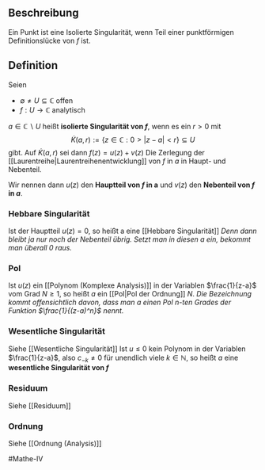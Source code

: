 ## Beschreibung
Ein Punkt ist eine Isolierte Singularität, wenn Teil einer punktförmigen Definitionslücke von $f$ ist.

## Definition
Seien
- $\emptyset \neq U \subseteq \mathbb{C}$ offen
- $f: U \to \mathbb{C}$ analytisch

$a \in \mathbb{C}\backslash U$ heißt **isolierte Singularität von $f$**, wenn es ein $r> 0$ mit
$$\dot{K}(a,r) := \{z \in \mathbb{C}: 0 > |z-a| < r\} \subseteq U$$ gibt. Auf $\dot{K}(a,r)$ sei dann $f(z) = u(z) + v(z)$ Die Zerlegung der [[Laurentreihe|Laurentreihenentwicklung]] von $f$ in $a$ in Haupt- und Nebenteil.

Wir nennen dann $u(z)$ den **Hauptteil von $f$ in a** und $v(z)$ den **Nebenteil von $f$ in $a$**.

### Hebbare Singularität
Ist der Hauptteil $u(z) = 0$, so heißt a eine [[Hebbare Singularität]]
*Denn dann bleibt ja nur noch der Nebenteil übrig. Setzt man in diesen a ein, bekommt man überall 0 raus.*

### Pol
Ist $u(z)$ ein [[Polynom (Komplexe Analysis)]] in der Variablen $\frac{1}{z-a}$ vom Grad $N \geq 1$, so heißt $a$ ein [[Pol|Pol der Ordnung]] $N$.
*Die Bezeichnung kommt offensichtlich davon, dass man $a$ einen Pol n-ten Grades der Funktion $\frac{1}{(z-a)^n}$ nennt.*

### Wesentliche Singularität
Siehe [[Wesentliche Singularität]]
Ist $u \leq 0$ kein Polynom in der Variablen $\frac{1}{z-a}$, also $c_{-k}\neq 0$ für unendlich viele $k \in \mathbb{N}$, so heißt $a$ eine **wesentliche Singularität von $f$** 

### Residuum
Siehe [[Residuum]]

### Ordnung
Siehe [[Ordnung (Analysis)]]





#Mathe-IV 

[^1]: Zenk - Definition 23.1.8
